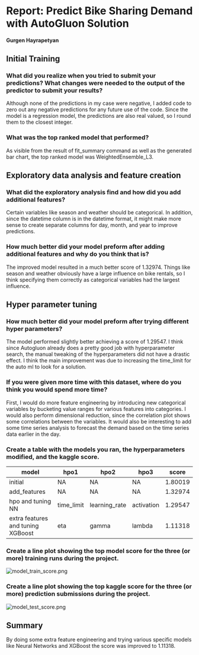 # Report: Predict Bike Sharing Demand with AutoGluon Solution
#### Gurgen Hayrapetyan

## Initial Training
### What did you realize when you tried to submit your predictions? What changes were needed to the output of the predictor to submit your results?

Although none of the predictions in my case were negative, I added code to zero out any negative predictions for any future use of the code.  Since the model is a regression model, the predictions are also real valued, so I round them to the closest integer.


### What was the top ranked model that performed?
As visible from the result of fit_summary command as well as the generated bar chart, the top ranked model was WeightedEnsemble_L3.

## Exploratory data analysis and feature creation
### What did the exploratory analysis find and how did you add additional features?
Certain variables like season and weather should be categorical.  In addition, since the datetime column is in the datetime format, it might make more sense to create separate columns for day, month, and year to improve predictions.  

### How much better did your model preform after adding additional features and why do you think that is?
The improved model resulted in a much better score of 1.32974.  Things like season and weather obviously have a large influence on bike rentals, so I think specifying them correctly as categorical variables had the largest influence.

## Hyper parameter tuning
### How much better did your model preform after trying different hyper parameters?
The model performed slightly better achieving a score of 1.29547. I think since Autogluon already does a pretty good job with hyperparameter search, the manual tweaking of the hyperparameters did not have a drastic effect.  I think the main improvement was due to increasing the time_limit for the auto ml to look for a solution. 

### If you were given more time with this dataset, where do you think you would spend more time?

First, I would do more feature engineering by introducing new categorical variables by bucketing value ranges for various features into categories.  I would also perform dimensional reduction, since the correlation plot shows some correlations between the variables.  It would also be interesting to add some time series analysis to forecast the demand based on the time series data earlier in the day.

### Create a table with the models you ran, the hyperparameters modified, and the kaggle score.
|model|hpo1|hpo2|hpo3|score|
|--|--|--|--|--|
|initial|NA|NA|NA|1.80019|
|add_features|NA|NA|NA|1.32974|
|hpo and tuning NN|time_limit|learning_rate|activation|1.29547|
|extra features and tuning XGBoost|eta|gamma|lambda|1.11318|

### Create a line plot showing the top model score for the three (or more) training runs during the project.

![model_train_score.png](img/model_train_score.png)

### Create a line plot showing the top kaggle score for the three (or more) prediction submissions during the project.

![model_test_score.png](img/model_test_score.png)

## Summary
By doing some extra feature engineering and trying various specific models like Neural Networks and XGBoost the score was improved to 1.11318.
